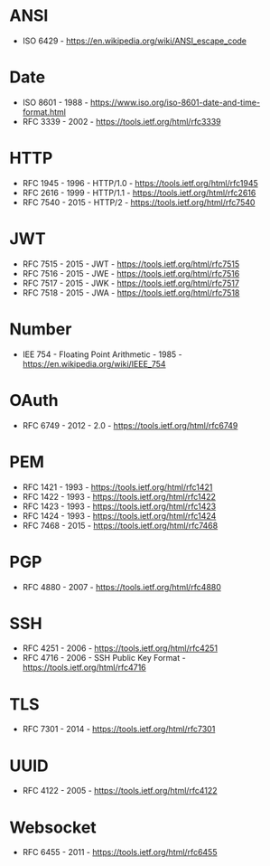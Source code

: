 # ANSI

- ISO 6429 - https://en.wikipedia.org/wiki/ANSI_escape_code

# Date

- ISO 8601 - 1988 - https://www.iso.org/iso-8601-date-and-time-format.html
- RFC 3339 - 2002 - https://tools.ietf.org/html/rfc3339

# HTTP

- RFC 1945 - 1996 - HTTP/1.0 - https://tools.ietf.org/html/rfc1945
- RFC 2616 - 1999 - HTTP/1.1 - https://tools.ietf.org/html/rfc2616
- RFC 7540 - 2015 - HTTP/2 - https://tools.ietf.org/html/rfc7540

# JWT

- RFC 7515 - 2015 - JWT - https://tools.ietf.org/html/rfc7515
- RFC 7516 - 2015 - JWE - https://tools.ietf.org/html/rfc7516
- RFC 7517 - 2015 - JWK - https://tools.ietf.org/html/rfc7517
- RFC 7518 - 2015 - JWA - https://tools.ietf.org/html/rfc7518

# Number

- IEE 754 - Floating Point Arithmetic - 1985 - https://en.wikipedia.org/wiki/IEEE_754

# OAuth

- RFC 6749 - 2012 - 2.0 - https://tools.ietf.org/html/rfc6749

# PEM

- RFC 1421 - 1993 - https://tools.ietf.org/html/rfc1421
- RFC 1422 - 1993 - https://tools.ietf.org/html/rfc1422
- RFC 1423 - 1993 - https://tools.ietf.org/html/rfc1423
- RFC 1424 - 1993 - https://tools.ietf.org/html/rfc1424
- RFC 7468 - 2015 - https://tools.ietf.org/html/rfc7468

# PGP

- RFC 4880 - 2007 - https://tools.ietf.org/html/rfc4880

# SSH

- RFC 4251 - 2006 - https://tools.ietf.org/html/rfc4251
- RFC 4716 - 2006 - SSH Public Key Format - https://tools.ietf.org/html/rfc4716

# TLS

- RFC 7301 - 2014 - https://tools.ietf.org/html/rfc7301

# UUID

- RFC 4122 - 2005 - https://tools.ietf.org/html/rfc4122

# Websocket

- RFC 6455 - 2011 - https://tools.ietf.org/html/rfc6455
